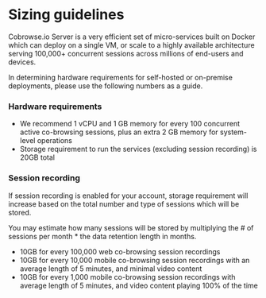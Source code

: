 # Sizing guidelines

Cobrowse.io Server is a very efficient set of micro-services built on Docker which can deploy on a single VM, or scale to a highly available architecture serving 100,000+ concurrent sessions across millions of end-users and devices.

In determining hardware requirements for self-hosted or on-premise deployments, please use the following numbers as a guide. 

### Hardware requirements

* We recommend 1 vCPU and 1 GB memory for every 100 concurrent active co-browsing sessions, plus an extra 2 GB memory for system-level operations
* Storage requirement to run the services \(excluding session recording\) is 20GB total

### Session recording

If session recording is enabled for your account, storage requirement will increase based on the total number and type of sessions which will be stored. 

You may estimate how many sessions will be stored by multiplying the \# of sessions per month \* the data retention length in months.

* 10GB for every 100,000 web co-browsing session recordings
* 10GB for every 10,000 mobile co-browsing session recordings with an average length of 5 minutes, and minimal video content
* 10GB for every 1,000 mobile co-browsing session recordings with average length of 5 minutes, and video content playing 100% of the time



